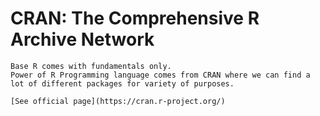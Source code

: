 # CRAN: The Comprehensive R Archive Network

	Base R comes with fundamentals only.
	Power of R Programming language comes from CRAN where we can find a lot of different packages for variety of purposes.

	[See official page](https://cran.r-project.org/)
